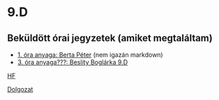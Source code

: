 # 9.D

## Beküldött órai jegyzetek  (amiket megtaláltam)

- [1. óra anyaga: Berta Péter](/9d/ora_1.html) (nem igazán markdown)
- [3. óra anyaga???: Beslity Boglárka 9.D](/9d/ora_3.html)

[HF](http://tom.uw.hu/hf.html)

[Dolgozat](/doga/d2.html)